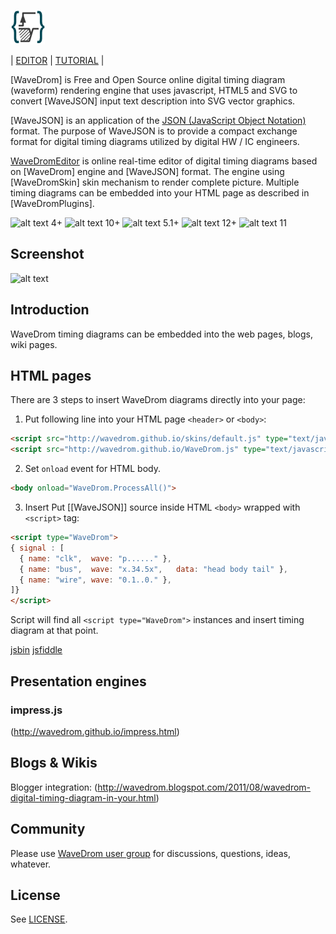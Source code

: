 ![alt text](images/logo.png "logo")

| [EDITOR](http://wavedrom.github.io/editor.html) | [TUTORIAL](http://wavedrom.github.io/tutorial.html) |

[WaveDrom] is Free and Open Source online digital timing diagram (waveform) rendering engine that uses javascript, HTML5 and SVG to convert [WaveJSON] input text description into SVG vector graphics.

[WaveJSON] is an application of the [JSON (JavaScript Object Notation)](http://json.org/) format. The purpose of WaveJSON is to provide a compact exchange format for digital timing diagrams utilized by digital HW / IC engineers.

[WaveDromEditor](http://wavedrom.github.io/editor.html) is online real-time editor of digital timing diagrams based on [WaveDrom] engine and [WaveJSON] format. The engine using [WaveDromSkin] skin mechanism to render complete picture. Multiple timing diagrams can be embedded into your HTML page as described in [WaveDromPlugins].

![alt text](images/firefox_22.gif "firefox") 4+
![alt text](images/chrome_22.gif "chrome") 10+
![alt text](images/safari_22.gif "safari") 5.1+
![alt text](images/opera_22.gif "opera") 12+
![alt text](images/ie_22.gif "ie") 11

## Screenshot

![alt text](images/screenshot.png "screenshot")

## Introduction

WaveDrom timing diagrams can be embedded into the web pages, blogs, wiki pages.

## HTML pages

There are 3 steps to insert WaveDrom diagrams directly into your page:

 1) Put following line into your HTML page ```<header>``` or ```<body>```:

```html
<script src="http://wavedrom.github.io/skins/default.js" type="text/javascript"></script>
<script src="http://wavedrom.github.io/WaveDrom.js" type="text/javascript"></script>
```

 2) Set ``onload`` event for HTML body.

```html
<body onload="WaveDrom.ProcessAll()">
```

 3) Insert Put [[WaveJSON]] source inside HTML ``<body>`` wrapped with ``<script>`` tag:

```html
<script type="WaveDrom">
{ signal : [
  { name: "clk",  wave: "p......" },
  { name: "bus",  wave: "x.34.5x",   data: "head body tail" },
  { name: "wire", wave: "0.1..0." },
]}
</script>
```

Script will find all ``<script type="WaveDrom">`` instances and insert timing diagram at that point.

[jsbin](http://jsbin.com/uderuw/3/) [jsfiddle](http://jsfiddle.net/H7nBn/1/)

## Presentation engines

### impress.js

(http://wavedrom.github.io/impress.html)


## Blogs & Wikis

Blogger integration: (http://wavedrom.blogspot.com/2011/08/wavedrom-digital-timing-diagram-in-your.html)

## Community

Please use [WaveDrom user group](http://groups.google.com/group/wavedrom) for discussions, questions, ideas, whatever.

## License

See [LICENSE](LICENSE).
